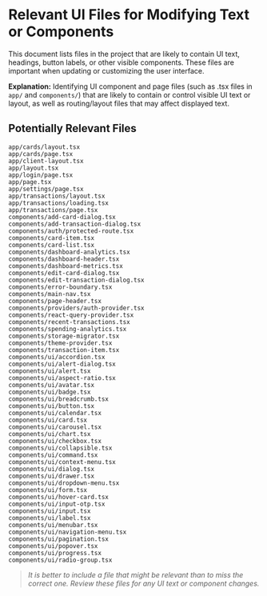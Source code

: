 # Relevant UI Files for Modifying Text or Components

This document lists files in the project that are likely to contain UI text, headings, button labels, or other visible components. These files are important when updating or customizing the user interface.

**Explanation:** Identifying UI component and page files (such as .tsx files in `app/` and `components/`) that are likely to contain or control visible UI text or layout, as well as routing/layout files that may affect displayed text.

## Potentially Relevant Files

```
app/cards/layout.tsx
app/cards/page.tsx
app/client-layout.tsx
app/layout.tsx
app/login/page.tsx
app/page.tsx
app/settings/page.tsx
app/transactions/layout.tsx
app/transactions/loading.tsx
app/transactions/page.tsx
components/add-card-dialog.tsx
components/add-transaction-dialog.tsx
components/auth/protected-route.tsx
components/card-item.tsx
components/card-list.tsx
components/dashboard-analytics.tsx
components/dashboard-header.tsx
components/dashboard-metrics.tsx
components/edit-card-dialog.tsx
components/edit-transaction-dialog.tsx
components/error-boundary.tsx
components/main-nav.tsx
components/page-header.tsx
components/providers/auth-provider.tsx
components/react-query-provider.tsx
components/recent-transactions.tsx
components/spending-analytics.tsx
components/storage-migrator.tsx
components/theme-provider.tsx
components/transaction-item.tsx
components/ui/accordion.tsx
components/ui/alert-dialog.tsx
components/ui/alert.tsx
components/ui/aspect-ratio.tsx
components/ui/avatar.tsx
components/ui/badge.tsx
components/ui/breadcrumb.tsx
components/ui/button.tsx
components/ui/calendar.tsx
components/ui/card.tsx
components/ui/carousel.tsx
components/ui/chart.tsx
components/ui/checkbox.tsx
components/ui/collapsible.tsx
components/ui/command.tsx
components/ui/context-menu.tsx
components/ui/dialog.tsx
components/ui/drawer.tsx
components/ui/dropdown-menu.tsx
components/ui/form.tsx
components/ui/hover-card.tsx
components/ui/input-otp.tsx
components/ui/input.tsx
components/ui/label.tsx
components/ui/menubar.tsx
components/ui/navigation-menu.tsx
components/ui/pagination.tsx
components/ui/popover.tsx
components/ui/progress.tsx
components/ui/radio-group.tsx
```

> *It is better to include a file that might be relevant than to miss the correct one. Review these files for any UI text or component changes.*
